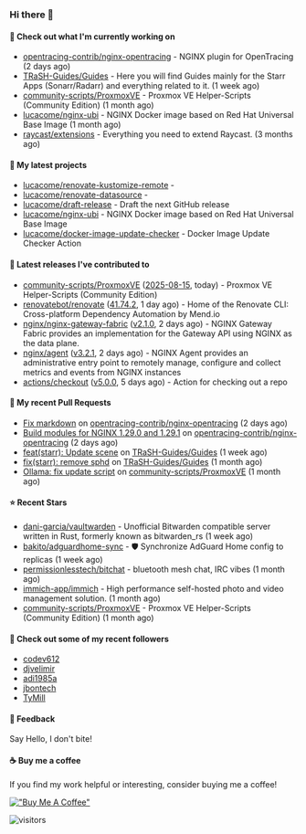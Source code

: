 ### Hi there 👋

#### 👷 Check out what I'm currently working on

- [opentracing-contrib/nginx-opentracing](https://github.com/opentracing-contrib/nginx-opentracing) - NGINX plugin for OpenTracing (2 days ago)
- [TRaSH-Guides/Guides](https://github.com/TRaSH-Guides/Guides) - Here you will find Guides mainly for the Starr Apps (Sonarr/Radarr) and everything related to it. (1 week ago)
- [community-scripts/ProxmoxVE](https://github.com/community-scripts/ProxmoxVE) - Proxmox VE Helper-Scripts (Community Edition)  (1 month ago)
- [lucacome/nginx-ubi](https://github.com/lucacome/nginx-ubi) - NGINX Docker image based on Red Hat Universal Base Image (1 month ago)
- [raycast/extensions](https://github.com/raycast/extensions) - Everything you need to extend Raycast. (3 months ago)

#### 🌱 My latest projects

- [lucacome/renovate-kustomize-remote](https://github.com/lucacome/renovate-kustomize-remote) - 
- [lucacome/renovate-datasource](https://github.com/lucacome/renovate-datasource) - 
- [lucacome/draft-release](https://github.com/lucacome/draft-release) - Draft the next GitHub release
- [lucacome/nginx-ubi](https://github.com/lucacome/nginx-ubi) - NGINX Docker image based on Red Hat Universal Base Image
- [lucacome/docker-image-update-checker](https://github.com/lucacome/docker-image-update-checker) - Docker Image Update Checker Action

#### 🔭 Latest releases I've contributed to

- [community-scripts/ProxmoxVE](https://github.com/community-scripts/ProxmoxVE) ([2025-08-15](https://github.com/community-scripts/ProxmoxVE/releases/tag/2025-08-15), today) - Proxmox VE Helper-Scripts (Community Edition) 
- [renovatebot/renovate](https://github.com/renovatebot/renovate) ([41.74.2](https://github.com/renovatebot/renovate/releases/tag/41.74.2), 1 day ago) - Home of the Renovate CLI: Cross-platform Dependency Automation by Mend.io
- [nginx/nginx-gateway-fabric](https://github.com/nginx/nginx-gateway-fabric) ([v2.1.0](https://github.com/nginx/nginx-gateway-fabric/releases/tag/v2.1.0), 2 days ago) - NGINX Gateway Fabric provides an implementation for the Gateway API using NGINX as the data plane.
- [nginx/agent](https://github.com/nginx/agent) ([v3.2.1](https://github.com/nginx/agent/releases/tag/v3.2.1), 2 days ago) - NGINX Agent provides an administrative entry point to remotely manage, configure and collect metrics and events from NGINX instances
- [actions/checkout](https://github.com/actions/checkout) ([v5.0.0](https://github.com/actions/checkout/releases/tag/v5.0.0), 5 days ago) - Action for checking out a repo

#### 🔨 My recent Pull Requests

- [Fix markdown](https://github.com/opentracing-contrib/nginx-opentracing/pull/912) on [opentracing-contrib/nginx-opentracing](https://github.com/opentracing-contrib/nginx-opentracing) (2 days ago)
- [Build modules for NGINX 1.29.0 and 1.29.1](https://github.com/opentracing-contrib/nginx-opentracing/pull/911) on [opentracing-contrib/nginx-opentracing](https://github.com/opentracing-contrib/nginx-opentracing) (2 days ago)
- [feat(starr): Update scene](https://github.com/TRaSH-Guides/Guides/pull/2447) on [TRaSH-Guides/Guides](https://github.com/TRaSH-Guides/Guides) (1 week ago)
- [fix(starr): remove sphd](https://github.com/TRaSH-Guides/Guides/pull/2426) on [TRaSH-Guides/Guides](https://github.com/TRaSH-Guides/Guides) (1 month ago)
- [Ollama: fix update script](https://github.com/community-scripts/ProxmoxVE/pull/5819) on [community-scripts/ProxmoxVE](https://github.com/community-scripts/ProxmoxVE) (1 month ago)

#### ⭐ Recent Stars

- [dani-garcia/vaultwarden](https://github.com/dani-garcia/vaultwarden) - Unofficial Bitwarden compatible server written in Rust, formerly known as bitwarden_rs (1 week ago)
- [bakito/adguardhome-sync](https://github.com/bakito/adguardhome-sync) - 🛡️ Synchronize AdGuard Home config to replicas (1 week ago)
- [permissionlesstech/bitchat](https://github.com/permissionlesstech/bitchat) - bluetooth mesh chat, IRC vibes (1 month ago)
- [immich-app/immich](https://github.com/immich-app/immich) - High performance self-hosted photo and video management solution. (1 month ago)
- [community-scripts/ProxmoxVE](https://github.com/community-scripts/ProxmoxVE) - Proxmox VE Helper-Scripts (Community Edition)  (1 month ago)

#### 👯 Check out some of my recent followers

- [codev612](https://github.com/codev612)
- [djvelimir](https://github.com/djvelimir)
- [adi1985a](https://github.com/adi1985a)
- [jbontech](https://github.com/jbontech)
- [TyMill](https://github.com/TyMill)

#### 💬 Feedback

Say Hello, I don't bite!

#### ☕ Buy me a coffee

If you find my work helpful or interesting, consider buying me a coffee!

[!["Buy Me A Coffee"](https://www.buymeacoffee.com/assets/img/custom_images/orange_img.png)](https://www.buymeacoffee.com/lucacome)

![visitors](https://visitor-badge.laobi.icu/badge?page_id=lucacome.visitor-badge)
#
